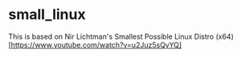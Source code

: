 # small_linux
This is based on Nir Lichtman's Smallest Possible Linux Distro (x64) [https://www.youtube.com/watch?v=u2Juz5sQyYQ]
